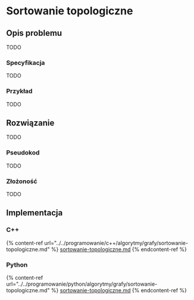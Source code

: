 # Sortowanie topologiczne

## Opis problemu

TODO

### Specyfikacja

TODO

### Przykład

TODO

## Rozwiązanie

TODO

### Pseudokod

TODO

### Złożoność

TODO

## Implementacja

### C++

{% content-ref url="../../programowanie/c++/algorytmy/grafy/sortowanie-topologiczne.md" %}
[sortowanie-topologiczne.md](../../programowanie/c++/algorytmy/grafy/sortowanie-topologiczne.md)
{% endcontent-ref %}

### Python

{% content-ref url="../../programowanie/python/algorytmy/grafy/sortowanie-topologiczne.md" %}
[sortowanie-topologiczne.md](../../programowanie/python/algorytmy/grafy/sortowanie-topologiczne.md)
{% endcontent-ref %}
